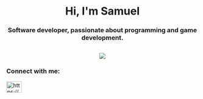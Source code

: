 <h1 align="center">Hi, I'm Samuel</h1>
<h3 align="center">Software developer, passionate about programming and game development.</h3>
<h2></h2>
<p align="center">
  <a href="https://skillicons.dev">
    <img src="https://skillicons.dev/icons?i=cpp,lua,py,html,css,js,mysql,git,linux"/>
  </a>
</p>

<h3 align="left">Connect with me:</h3>
<p align="left">
<a href="https://www.linkedin.com/in/samueldev45" target="blank"><img align="center" src="https://raw.githubusercontent.com/rahuldkjain/github-profile-readme-generator/master/src/images/icons/Social/linked-in-alt.svg" alt="https://www.linkedin.com/in/samueldev45/" height="30" width="40" /></a>
</p>

<br>
